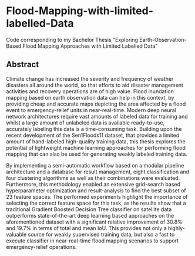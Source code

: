# Flood-Mapping-with-limited-labelled-Data
Code corresponding to my Bachelor Thesis "Exploring Earth-Observation-Based Flood Mapping Approaches with Limited Labelled Data" 
## Abstract 
Climate change has increased the severity and frequency of weather disasters all around the world, so that efforts to aid disaster management activities and recovery operations are of high value. Flood inundation mapping based on earth observation data can help in this context, by providing cheap and accurate maps depicting the area affected by a flood event to emergency-relief units in near-real-time. Modern deep neural network architectures require vast amounts of labeled data for training and whilst a large amount of unlabeled data is available ready-to-use, accurately labeling this data is a time-consuming task. Building upon the recent development of the Sen1Floods11 dataset, that provides a limited amount of hand-labeled high-quality training data, this thesis explores the potential of lightweight machine learning approaches for performing flood mapping that can also be used for generating weakly labeled training data. 

By implementing a semi-automatic workflow based on a modular pipeline architecture and a database for result management, eight classification and four clustering algorithms as well as their combinations were evaluated. Furthermore, this methodology enabled an extensive grid-search based hyperparameter optimization and result-analysis to find the best subset of 23 feature spaces. The performed experiments highlight the importance of selecting the correct feature space for this task, as the results show that a traditional Gradient Boosted Decision Tree classifier on satellite data outperforms state-of-the-art deep learning based approaches on the aforementioned dataset with a significant relative improvement of 30.8% and 19.7% in terms of total and mean IoU. This provides not only a highly-valuable source for weakly supervised training data, but also a fast to execute classifier in near-real-time flood mapping scenarios to support emergency-relief operations.
